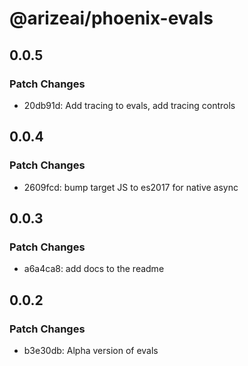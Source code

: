# @arizeai/phoenix-evals

## 0.0.5

### Patch Changes

- 20db91d: Add tracing to evals, add tracing controls

## 0.0.4

### Patch Changes

- 2609fcd: bump target JS to es2017 for native async

## 0.0.3

### Patch Changes

- a6a4ca8: add docs to the readme

## 0.0.2

### Patch Changes

- b3e30db: Alpha version of evals
